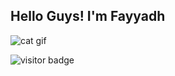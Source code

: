 ## Hello Guys! I'm Fayyadh 

![cat gif](https://media3.giphy.com/media/jpbnoe3UIa8TU8LM13/giphy.gif?cid=ecf05e47pf84yp46t11wydobdoe56snpggckivvx6m89l7fe&rid=giphy.gif&ct=g)

![visitor badge](https://visitor-badge.glitch.me/badge?page_id=fydhfzh.fydhfzh&left_text=MyVisitor)
